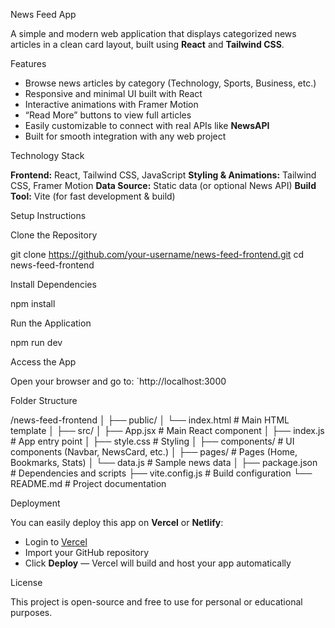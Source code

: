 News Feed App

A simple and modern web application that displays categorized news articles in a clean card layout, built using **React** and **Tailwind CSS**.

Features

* Browse news articles by category (Technology, Sports, Business, etc.)
* Responsive and minimal UI built with React
* Interactive animations with Framer Motion
* “Read More” buttons to view full articles
* Easily customizable to connect with real APIs like **NewsAPI**
* Built for smooth integration with any web project

Technology Stack

**Frontend:** React, Tailwind CSS, JavaScript
**Styling & Animations:** Tailwind CSS, Framer Motion
**Data Source:** Static data (or optional News API)
**Build Tool:** Vite (for fast development & build)

Setup Instructions

Clone the Repository

git clone https://github.com/your-username/news-feed-frontend.git
cd news-feed-frontend

Install Dependencies

npm install

Run the Application

npm run dev

Access the App

Open your browser and go to:
`http://localhost:3000

 Folder Structure

/news-feed-frontend
│
├── public/
│   └── index.html              # Main HTML template
│
├── src/
│   ├── App.jsx                 # Main React component
│   ├── index.js                # App entry point
│   ├── style.css               # Styling
│   ├── components/             # UI components (Navbar, NewsCard, etc.)
│   ├── pages/                  # Pages (Home, Bookmarks, Stats)
│   └── data.js                 # Sample news data
│
├── package.json                # Dependencies and scripts
├── vite.config.js              # Build configuration
└── README.md                   # Project documentation

Deployment

You can easily deploy this app on **Vercel** or **Netlify**:

* Login to [Vercel](https://vercel.com)
* Import your GitHub repository
* Click **Deploy** — Vercel will build and host your app automatically

License

This project is open-source and free to use for personal or educational purposes.
